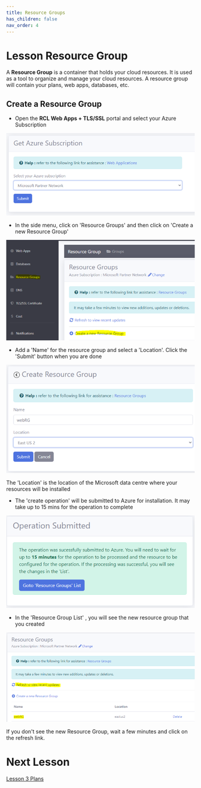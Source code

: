 ```yaml
---
title: Resource Groups
has_children: false
nav_order: 4
---
```


# Lesson Resource Group

A **Resource Group** is a container that holds your cloud resources. It is used as a tool to organize and manage your cloud resources. A resource group will contain your plans, web apps, databases, etc.

## Create a Resource Group

- Open the **RCL Web Apps + TLS/SSL** portal and select your Azure Subscription

![rg](images/azure-subscription.PNG)

- In the side menu, click on 'Resource Groups' and then click on 'Create a new Resource Group' 

![rg](images/rg-open.PNG)

- Add a 'Name' for the resource group and select a 'Location'. Click the 'Submit' button when you are done

![rg](images/rg-create.PNG)

The 'Location' is the location of the Microsoft data centre where your resources will be installed 

- The 'create operation' will be submitted to Azure for installation. It may take up to 15 mins for the operation to complete

![rg](images/rg-submitted.PNG)

- In the 'Resource Group List' , you will see the new resource group that you created

![rg](images/rg-list.PNG)

If you don't see the new Resource Group, wait a few minutes and click on the refresh link.

# Next Lesson

[Lesson 3 Plans](https://rcl-cloud-apps.github.io/cloud101/3-plan.html)